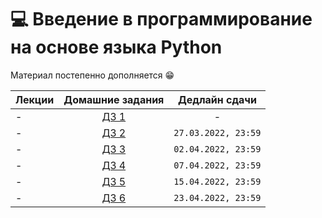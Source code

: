 # 💻 Введение в программирование на основе языка Python

Материал постепенно дополняется 😁

Лекции | Домашние задания | Дедлайн сдачи
|----|:----:|:----:|
| - | [ДЗ 1](https://contest.yandex.ru/contest/35744/problems/ ) | - |
| - | [ДЗ 2](https://contest.yandex.ru/contest/35454/problems/) | `27.03.2022, 23:59` |
| - | [ДЗ 3](https://contest.yandex.ru/contest/36261/problems/) | `02.04.2022, 23:59` |
| - | [ДЗ 4](https://contest.yandex.ru/contest/36488/problems/) | `07.04.2022, 23:59` |
| - | [ДЗ 5](https://contest.yandex.ru/contest/36713/problems/) | `15.04.2022, 23:59` |
| - | [ДЗ 6](https://contest.yandex.ru/contest/36942/problems/) | `23.04.2022, 23:59` |
